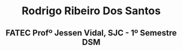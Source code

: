 <h1 align="center">Rodrigo Ribeiro Dos Santos</h1>
<h2 align="center"> FATEC Profº Jessen Vidal, SJC - 1º Semestre DSM </h2>

